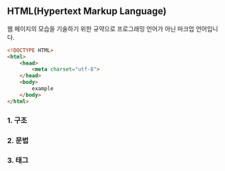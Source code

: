 ## HTML(Hypertext Markup Language)
웹 페이지의 모습을 기술하기 위한 규약으로 프로그래밍 언어가 아닌 마크업 언어입니다.
```html
<!DOCTYPE HTML>
<html>
    <head>
        <meta charset="utf-8">
    </head>
    <body>
        example
    </body>
</html>
```

### 1. 구조

### 2. 문법

### 3. 태그
